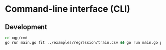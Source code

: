 # Command-line interface (CLI)

## Development

```sh
cd xgp/cmd
go run main.go fit ../examples/regression/train.csv && go run main.go predict ../examples/regression/test.csv
```
